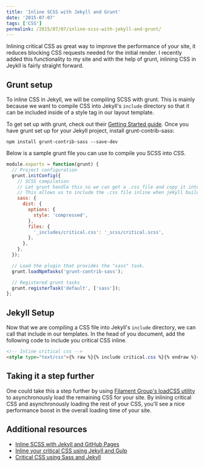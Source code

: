 ```yaml
---
title: 'Inline SCSS with Jekyll and Grunt'
date: '2015-07-07'
tags: ['CSS']
permalink: /2015/07/07/inline-scss-with-jekyll-and-grunt/
---
```


Inlining critical CSS as great way to improve the performance of your site, it reduces blocking CSS requests needed for the initial render. I recently added this functionality to my site and with the help of grunt, inlining CSS in Jeykll is fairly straight forward.

## Grunt setup

To inline CSS in Jekyll, we will be compiling SCSS with grunt. This is mainly because we want to compile CSS into Jekyll's `include` directory so that it can be included inside of a style tag in our layout template.

To get set up with grunt, check out their [Getting Started guide](http://gruntjs.com/getting-started). Once you have grunt set up for your Jekyll project, install grunt-contrib-sass:

`npm install grunt-contrib-sass --save-dev`

Below is a sample grunt file you can use to compile you SCSS into CSS.

```js
module.exports = function(grunt) {
  // Project configuration
  grunt.initConfig({
    // SCSS compilation
    // Let grunt handle this so we can get a .css file and copy it into the _includes dir.
    // This allows us to include the .css file inline when jekyll builds out
    sass: {
      dist: {
        options: {
          style: 'compressed',
        },
        files: {
          '_includes/critical.css': '_scss/critical.scss',
        },
      },
    },
  });

  // Load the plugin that provides the "sass" task.
  grunt.loadNpmTasks('grunt-contrib-sass');

  // Registered grunt tasks
  grunt.registerTask('default', ['sass']);
};
```

## Jekyll Setup

Now that we are compiling a CSS file into Jekyll's `include` directory, we can call that include in our templates.
In the head of you document, add the following code to include you critical CSS inline.

```html
<!-- Inline critical css -->
<style type="text/css">{% raw %}{% include critical.css %}{% endraw %}</style>
```

## Taking it a step further

One could take this a step further by using [Filament Group's loadCSS utility](https://github.com/filamentgroup/loadCSS) to asynchronously load the remaining CSS for your site. By inlining critical CSS and asynchronously loading the rest of your CSS, you'll see a nice performance boost in the overall loading time of your site.

## Additional resources

- [Inline SCSS with Jekyll and GitHub Pages](http://www.kevinsweet.com/inline-scss-jekyll-github-pages/)
- [Inline your critical CSS using Jekyll and Gulp](http://www.drewbolles.com/blog/2015/04/23/inline-critical-css-using-jekyll-and-gulp/)
- [Critical CSS using Sass and Jekyll](https://gist.github.com/benedfit/46da533805566141c42f)
